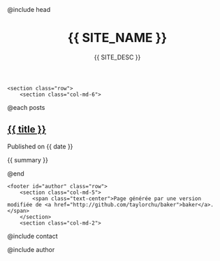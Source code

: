---
---
<!DOCTYPE html>
<html>
<head>
@include head
<title>{{ SITE_NAME }}</title>
</head>
<body>
<main class="container">
	<header>
	<h1><i class="fa fa-hand-spock-o fa-flip-horizontal"></i> {{ SITE_NAME }}</h1>
	{{ SITE_DESC }}
	</header>

	<section class="row">
		<section class="col-md-6">
@each posts
			<article>
				<h2><a href="{{ id }}.html">{{ title }}</a></h2>
				<p class="post-date">Published on <time>{{ date }}</time></p>
				<p>{{ summary }}</p>
			</article>
@end
		</section>
	</section>

	<footer id="author" class="row">
		<section class="col-md-5">
			<span class="text-center">Page générée par une version modifiée de <a href="http://github.com/taylorchu/baker">baker</a>.</span>
		</section>
		<section class="col-md-2">
@include contact
		</section>
		<section class="col-md-5">
@include author
		</section>
	</footer>
</main>
</body>
</html>
